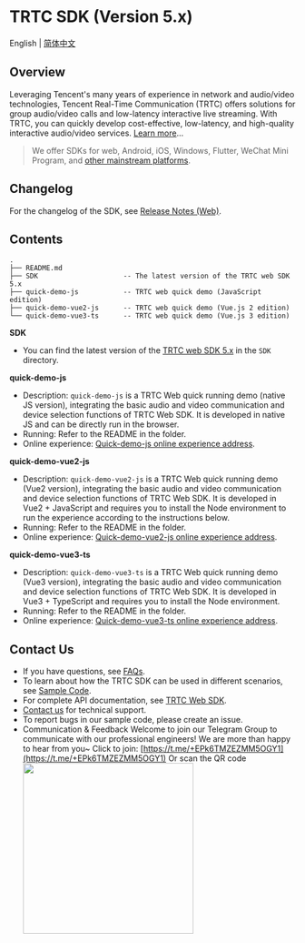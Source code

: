 # TRTC SDK (Version 5.x)

English | [简体中文](./README-zh_CN.md)

## Overview

Leveraging Tencent's many years of experience in network and audio/video technologies, Tencent Real-Time Communication (TRTC) offers solutions for group audio/video calls and low-latency interactive live streaming. With TRTC, you can quickly develop cost-effective, low-latency, and high-quality interactive audio/video services. [Learn more](https://www.tencentcloud.com/document/product/647/35078)...

> We offer SDKs for web, Android, iOS, Windows, Flutter, WeChat Mini Program, and [other mainstream platforms](https://github.com/LiteAVSDK?q=TRTC_&type=all&sort=).

## Changelog

For the changelog of the SDK, see [Release Notes (Web)](https://web.sdk.qcloud.com/trtc/webrtc/v5/doc/en/tutorial-01-info-changelog.html).

## Contents

```
.
├── README.md
├── SDK                     -- The latest version of the TRTC web SDK 5.x
├── quick-demo-js           -- TRTC web quick demo (JavaScript edition)
├── quick-demo-vue2-js      -- TRTC web quick demo (Vue.js 2 edition)
└── quick-demo-vue3-ts      -- TRTC web quick demo (Vue.js 3 edition)
```

**SDK**

- You can find the latest version of the [TRTC web SDK 5.x](https://www.npmjs.com/package/trtc-sdk-v5) in the `SDK` directory.

**quick-demo-js**

- Description: `quick-demo-js` is a TRTC Web quick running demo (native JS version), integrating the basic audio and video communication and device selection functions of TRTC Web SDK. It is developed in native JS and can be directly run in the browser.
- Running: Refer to the README in the folder.
- Online experience: [Quick-demo-js online experience address](https://web.sdk.qcloud.com/trtc/webrtc/v5/demo/quick-demo-js/index.html).

**quick-demo-vue2-js**

- Description: `quick-demo-vue2-js` is a TRTC Web quick running demo (Vue2 version), integrating the basic audio and video communication and device selection functions of TRTC Web SDK. It is developed in Vue2 + JavaScript and requires you to install the Node environment to run the experience according to the instructions below.
- Running: Refer to the README in the folder.
- Online experience: [Quick-demo-vue2-js online experience address](https://web.sdk.qcloud.com/trtc/webrtc/v5/demo/quick-demo-vue2-js/index.html).

**quick-demo-vue3-ts**

- Description: `quick-demo-vue3-ts` is a TRTC Web quick running demo (Vue3 version), integrating the basic audio and video communication and device selection functions of TRTC Web SDK. It is developed in Vue3 + TypeScript and requires you to install the Node environment.
- Running: Refer to the README in the folder.
- Online experience: [Quick-demo-vue3-ts online experience address](https://web.sdk.qcloud.com/trtc/webrtc/v5/demo/quick-demo-vue3-ts/index.html).

## Contact Us

- If you have questions, see [FAQs](https://www.tencentcloud.com/document/product/647/42298).
- To learn about how the TRTC SDK can be used in different scenarios, see [Sample Code](https://intl.cloud.tencent.com/document/product/647/42963).
- For complete API documentation, see [TRTC Web SDK](https://web.sdk.qcloud.com/trtc/webrtc/v5/doc/en/index.html).
- [Contact us](https://intl.cloud.tencent.com/contact-us) for technical support.
- To report bugs in our sample code, please create an issue.
- Communication & Feedback
Welcome to join our Telegram Group to communicate with our professional engineers! We are more than happy to hear from you~
Click to join: [https://t.me/+EPk6TMZEZMM5OGY1](https://t.me/+EPk6TMZEZMM5OGY1)
Or scan the QR code
  <img src="https://qcloudimg.tencent-cloud.cn/raw/79cbfd13877704ff6e17f30de09002dd.jpg" width="300px">    
